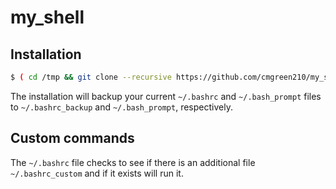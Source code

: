 # my_shell

## Installation
```bash
$ ( cd /tmp && git clone --recursive https://github.com/cmgreen210/my_shell.git && cd my_shell && ./install.sh )
```
The installation will backup your current `~/.bashrc` and `~/.bash_prompt` files to 
`~/.bashrc_backup` and `~/.bash_prompt`, respectively.

## Custom commands
The `~/.bashrc` file checks to see if there is an additional file `~/.bashrc_custom` and if it exists will run it.
